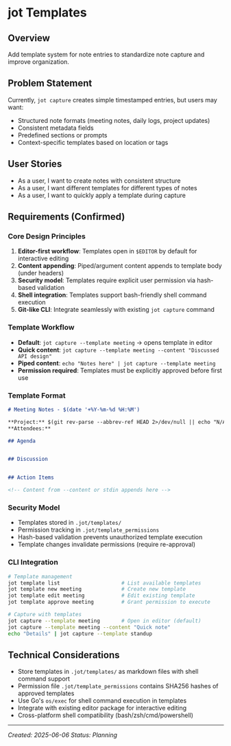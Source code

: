# jot Templates

## Overview
Add template system for note entries to standardize note capture and improve organization.

## Problem Statement
Currently, `jot capture` creates simple timestamped entries, but users may want:
- Structured note formats (meeting notes, daily logs, project updates)
- Consistent metadata fields
- Predefined sections or prompts
- Context-specific templates based on location or tags

## User Stories
- As a user, I want to create notes with consistent structure
- As a user, I want different templates for different types of notes
- As a user, I want to quickly apply a template during capture

## Requirements (Confirmed)

### Core Design Principles
1. **Editor-first workflow**: Templates open in `$EDITOR` by default for interactive editing
2. **Content appending**: Piped/argument content appends to template body (under headers)
3. **Security model**: Templates require explicit user permission via hash-based validation
4. **Shell integration**: Templates support bash-friendly shell command execution
5. **Git-like CLI**: Integrate seamlessly with existing `jot capture` command

### Template Workflow
- **Default**: `jot capture --template meeting` → opens template in editor
- **Quick content**: `jot capture --template meeting --content "Discussed API design"`
- **Piped content**: `echo "Notes here" | jot capture --template meeting`
- **Permission required**: Templates must be explicitly approved before first use

### Template Format
```markdown
# Meeting Notes - $(date '+%Y-%m-%d %H:%M')

**Project:** $(git rev-parse --abbrev-ref HEAD 2>/dev/null || echo "N/A")
**Attendees:** 

## Agenda


## Discussion


## Action Items

<!-- Content from --content or stdin appends here -->
```

### Security Model
- Templates stored in `.jot/templates/`
- Permission tracking in `.jot/template_permissions`
- Hash-based validation prevents unauthorized template execution
- Template changes invalidate permissions (require re-approval)

### CLI Integration
```bash
# Template management
jot template list                    # List available templates
jot template new meeting             # Create new template
jot template edit meeting            # Edit existing template
jot template approve meeting         # Grant permission to execute

# Capture with templates
jot capture --template meeting       # Open in editor (default)
jot capture --template meeting --content "Quick note"
echo "Details" | jot capture --template standup
```

## Technical Considerations
- Store templates in `.jot/templates/` as markdown files with shell command support
- Permission file `.jot/template_permissions` contains SHA256 hashes of approved templates
- Use Go's `os/exec` for shell command execution in templates
- Integrate with existing editor package for interactive editing
- Cross-platform shell compatibility (bash/zsh/cmd/powershell)

---
*Created: 2025-06-06*
*Status: Planning*
